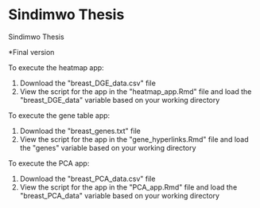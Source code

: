# Sindimwo Thesis
Sindimwo Thesis 


*Final version

To execute the heatmap app:

1. Download the "breast_DGE_data.csv" file
2. View the script for the app in the "heatmap_app.Rmd" file and load the "breast_DGE_data" variable based on your working directory

To execute the gene table app:
1. Download the "breast_genes.txt" file
2. View the script for the app in the "gene_hyperlinks.Rmd" file and load the "genes" variable based on your working directory

To execute the PCA app:
1. Download the "breast_PCA_data.csv" file
2. View the script for the app in the "PCA_app.Rmd" file and load the "breast_PCA_data" variable based on your working directory
